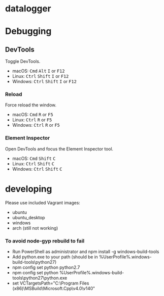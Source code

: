 # datalogger

# Debugging

## DevTools

Toggle DevTools.

- macOS: <kbd>Cmd</kbd> <kbd>Alt</kbd> <kbd>I</kbd> or <kbd>F12</kbd>
- Linux: <kbd>Ctrl</kbd> <kbd>Shift</kbd> <kbd>I</kbd> or <kbd>F12</kbd>
- Windows: <kbd>Ctrl</kbd> <kbd>Shift</kbd> <kbd>I</kbd> or <kbd>F12</kbd>

### Reload

Force reload the window.

- macOS: <kbd>Cmd</kbd> <kbd>R</kbd> or <kbd>F5</kbd>
- Linux: <kbd>Ctrl</kbd> <kbd>R</kbd> or <kbd>F5</kbd>
- Windows: <kbd>Ctrl</kbd> <kbd>R</kbd> or <kbd>F5</kbd>

### Element Inspector

Open DevTools and focus the Element Inspector tool.

- macOS: <kbd>Cmd</kbd> <kbd>Shift</kbd> <kbd>C</kbd>
- Linux: <kbd>Ctrl</kbd> <kbd>Shift</kbd> <kbd>C</kbd>
- Windows: <kbd>Ctrl</kbd> <kbd>Shift</kbd> <kbd>C</kbd>

# developing

Please use included Vagrant images:
* ubuntu 
* ubuntu_desktop
* windows
* arch (still not working)


### To avoid node-gyp rebuild to fail

* Run PowerShell as administrator and npm install -g windows-build-tools
* Add python.exe to your path (should be in %UserProfile%.windows-build-tools\python27)
* npm config set python python2.7
* npm config set python %UserProfile%\.windows-build-tools\python27\python.exe
* set VCTargetsPath="C:\Program Files (x86)\MSBuild\Microsoft.Cpp\v4.0\v140"
